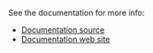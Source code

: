 See the documentation for more info:

- [Documentation source](../../docs/user-guide/meshlib.md)
- [Documentation web site](https://ogstools.opengeosys.org/user-guide/meshlib.html)
